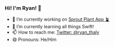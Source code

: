 ### Hi! I'm Ryan! 👋

- 🔭 I’m currently working on [Sprout Plant App 🪴](https://github.com/rthally94/SproutApp)
- 🌱 I’m currently learning all things Swift!
- 📫 How to reach me: [Twitter: @ryan_thaly](https://twitter.com/ryan_thally)
- 😄 Pronouns: He/Him
